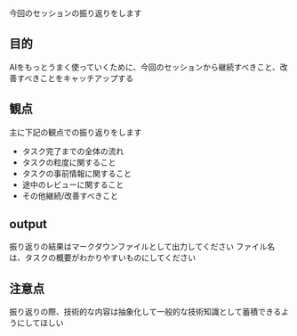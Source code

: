今回のセッションの振り返りをします

## 目的
AIをもっとうまく使っていくために、今回のセッションから継続すべきこと、改善すべきことをキャッチアップする

## 観点
主に下記の観点での振り返りをします

- タスク完了までの全体の流れ
- タスクの粒度に関すること
- タスクの事前情報に関すること
- 途中のレビューに関すること
- その他継続/改善すべきこと

## output
振り返りの結果はマークダウンファイルとして出力してください
ファイル名は、タスクの概要がわかりやすいものにしてください

## 注意点
振り返りの際、技術的な内容は抽象化して一般的な技術知識として蓄積できるようにしてほしい
